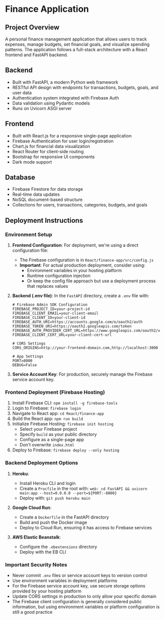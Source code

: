 # Finance Application

## Project Overview

A personal finance management application that allows users to track expenses, manage budgets, set financial goals, and visualize spending patterns. The application follows a full-stack architecture with a React frontend and FastAPI backend.

## Backend

- Built with FastAPI, a modern Python web framework
- RESTful API design with endpoints for transactions, budgets, goals, and user data
- Authentication system integrated with Firebase Auth
- Data validation using Pydantic models
- Runs on Uvicorn ASGI server

## Frontend

- Built with React.js for a responsive single-page application
- Firebase Authentication for user login/registration
- Chart.js for financial data visualization
- React Router for client-side routing
- Bootstrap for responsive UI components
- Dark mode support

## Database

- Firebase Firestore for data storage
- Real-time data updates
- NoSQL document-based structure
- Collections for users, transactions, categories, budgets, and goals

## Deployment Instructions

### Environment Setup

1. **Frontend Configuration**: For deployment, we're using a direct configuration file:

   - The Firebase configuration is in `React/finance-app/src/config.js`
   - **Important**: For actual production deployment, consider using:
     - Environment variables in your hosting platform
     - Runtime configuration injection
     - Or keep the config file approach but use a deployment process that replaces values

2. **Backend (.env file)**: In the `FastAPI` directory, create a `.env` file with:

   ```
   # Firebase Admin SDK Configuration
   FIREBASE_PROJECT_ID=your-project-id
   FIREBASE_CLIENT_EMAIL=your-client-email
   FIREBASE_CLIENT_ID=your-client-id
   FIREBASE_AUTH_URI=https://accounts.google.com/o/oauth2/auth
   FIREBASE_TOKEN_URI=https://oauth2.googleapis.com/token
   FIREBASE_AUTH_PROVIDER_CERT_URL=https://www.googleapis.com/oauth2/v1/certs
   FIREBASE_CLIENT_CERT_URL=your-client-cert-url

   # CORS Settings
   CORS_ORIGINS=http://your-frontend-domain.com,http://localhost:3000

   # App Settings
   PORT=8000
   DEBUG=False
   ```

3. **Service Account Key**: For production, securely manage the Firebase service account key.

### Frontend Deployment (Firebase Hosting)

1. Install Firebase CLI: `npm install -g firebase-tools`
2. Login to Firebase: `firebase login`
3. Navigate to React app: `cd React/finance-app`
4. Build the React app: `npm run build`
5. Initialize Firebase Hosting: `firebase init hosting`
   - Select your Firebase project
   - Specify `build` as your public directory
   - Configure as a single-page app
   - Don't overwrite `index.html`
6. Deploy to Firebase: `firebase deploy --only hosting`

### Backend Deployment Options

1. **Heroku**:

   - Install Heroku CLI and login
   - Create a `Procfile` in the root with: `web: cd FastAPI && uvicorn main:app --host=0.0.0.0 --port=${PORT:-8000}`
   - Deploy with: `git push heroku main`

2. **Google Cloud Run**:

   - Create a `Dockerfile` in the FastAPI directory
   - Build and push the Docker image
   - Deploy to Cloud Run, ensuring it has access to Firebase services

3. **AWS Elastic Beanstalk**:
   - Configure the `.ebextensions` directory
   - Deploy with the EB CLI

### Important Security Notes

- Never commit `.env` files or service account keys to version control
- Use environment variables in deployment platforms
- For the Firebase service account key, use secure storage options provided by your hosting platform
- Update CORS settings in production to only allow your specific domain
- The Firebase client configuration is generally considered public information, but using environment variables or platform configuration is still a good practice
